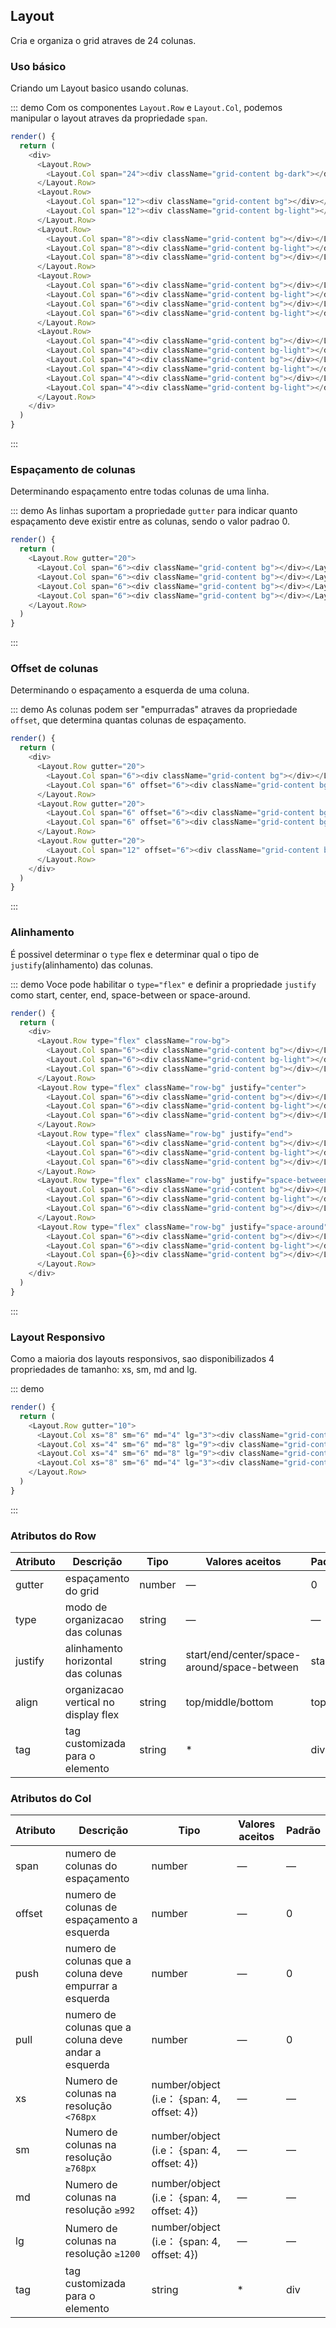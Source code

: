 ## Layout

Cria e organiza o grid atraves de 24 colunas.

### Uso básico

Criando um Layout basico usando colunas.

::: demo Com os componentes `Layout.Row` e `Layout.Col`, podemos manipular o layout atraves da propriedade `span`.
```js
render() {
  return (
    <div>
      <Layout.Row>
        <Layout.Col span="24"><div className="grid-content bg-dark"></div></Layout.Col>
      </Layout.Row>
      <Layout.Row>
        <Layout.Col span="12"><div className="grid-content bg"></div></Layout.Col>
        <Layout.Col span="12"><div className="grid-content bg-light"></div></Layout.Col>
      </Layout.Row>
      <Layout.Row>
        <Layout.Col span="8"><div className="grid-content bg"></div></Layout.Col>
        <Layout.Col span="8"><div className="grid-content bg-light"></div></Layout.Col>
        <Layout.Col span="8"><div className="grid-content bg"></div></Layout.Col>
      </Layout.Row>
      <Layout.Row>
        <Layout.Col span="6"><div className="grid-content bg"></div></Layout.Col>
        <Layout.Col span="6"><div className="grid-content bg-light"></div></Layout.Col>
        <Layout.Col span="6"><div className="grid-content bg"></div></Layout.Col>
        <Layout.Col span="6"><div className="grid-content bg-light"></div></Layout.Col>
      </Layout.Row>
      <Layout.Row>
        <Layout.Col span="4"><div className="grid-content bg"></div></Layout.Col>
        <Layout.Col span="4"><div className="grid-content bg-light"></div></Layout.Col>
        <Layout.Col span="4"><div className="grid-content bg"></div></Layout.Col>
        <Layout.Col span="4"><div className="grid-content bg-light"></div></Layout.Col>
        <Layout.Col span="4"><div className="grid-content bg"></div></Layout.Col>
        <Layout.Col span="4"><div className="grid-content bg-light"></div></Layout.Col>
      </Layout.Row>
    </div>
  )
}
```
:::

### Espaçamento de colunas

Determinando espaçamento entre todas colunas de uma linha.

::: demo As linhas suportam a propriedade `gutter` para indicar quanto espaçamento deve existir entre as colunas, sendo o valor padrao 0.
```js
render() {
  return (
    <Layout.Row gutter="20">
      <Layout.Col span="6"><div className="grid-content bg"></div></Layout.Col>
      <Layout.Col span="6"><div className="grid-content bg"></div></Layout.Col>
      <Layout.Col span="6"><div className="grid-content bg"></div></Layout.Col>
      <Layout.Col span="6"><div className="grid-content bg"></div></Layout.Col>
    </Layout.Row>
  )
}
```
:::

### Offset de colunas

Determinando o espaçamento a esquerda de uma coluna.

::: demo As colunas podem ser "empurradas" atraves da propriedade `offset`, que determina quantas colunas de espaçamento.

```js
render() {
  return (
    <div>
      <Layout.Row gutter="20">
        <Layout.Col span="6"><div className="grid-content bg"></div></Layout.Col>
        <Layout.Col span="6" offset="6"><div className="grid-content bg"></div></Layout.Col>
      </Layout.Row>
      <Layout.Row gutter="20">
        <Layout.Col span="6" offset="6"><div className="grid-content bg"></div></Layout.Col>
        <Layout.Col span="6" offset="6"><div className="grid-content bg"></div></Layout.Col>
      </Layout.Row>
      <Layout.Row gutter="20">
        <Layout.Col span="12" offset="6"><div className="grid-content bg"></div></Layout.Col>
      </Layout.Row>
    </div>
  )
}
```
:::

### Alinhamento

É possivel determinar o `type` flex e determinar qual o tipo de `justify`(alinhamento) das colunas.

::: demo Voce pode habilitar o `type="flex"` e definir a propriedade `justify` como start, center, end, space-between or space-around.
```js
render() {
  return (
    <div>
      <Layout.Row type="flex" className="row-bg">
        <Layout.Col span="6"><div className="grid-content bg"></div></Layout.Col>
        <Layout.Col span="6"><div className="grid-content bg-light"></div></Layout.Col>
        <Layout.Col span="6"><div className="grid-content bg"></div></Layout.Col>
      </Layout.Row>
      <Layout.Row type="flex" className="row-bg" justify="center">
        <Layout.Col span="6"><div className="grid-content bg"></div></Layout.Col>
        <Layout.Col span="6"><div className="grid-content bg-light"></div></Layout.Col>
        <Layout.Col span="6"><div className="grid-content bg"></div></Layout.Col>
      </Layout.Row>
      <Layout.Row type="flex" className="row-bg" justify="end">
        <Layout.Col span="6"><div className="grid-content bg"></div></Layout.Col>
        <Layout.Col span="6"><div className="grid-content bg-light"></div></Layout.Col>
        <Layout.Col span="6"><div className="grid-content bg"></div></Layout.Col>
      </Layout.Row>
      <Layout.Row type="flex" className="row-bg" justify="space-between">
        <Layout.Col span="6"><div className="grid-content bg"></div></Layout.Col>
        <Layout.Col span="6"><div className="grid-content bg-light"></div></Layout.Col>
        <Layout.Col span="6"><div className="grid-content bg"></div></Layout.Col>
      </Layout.Row>
      <Layout.Row type="flex" className="row-bg" justify="space-around">
        <Layout.Col span="6"><div className="grid-content bg"></div></Layout.Col>
        <Layout.Col span="6"><div className="grid-content bg-light"></div></Layout.Col>
        <Layout.Col span={6}><div className="grid-content bg"></div></Layout.Col>
      </Layout.Row>
    </div>
  )
}
```
:::

### Layout Responsivo

Como a maioria dos layouts responsivos, sao disponibilizados 4 propriedades de tamanho: xs, sm, md and lg.

::: demo
```js
render() {
  return (
    <Layout.Row gutter="10">
      <Layout.Col xs="8" sm="6" md="4" lg="3"><div className="grid-content bg"></div></Layout.Col>
      <Layout.Col xs="4" sm="6" md="8" lg="9"><div className="grid-content bg-light"></div></Layout.Col>
      <Layout.Col xs="4" sm="6" md="8" lg="9"><div className="grid-content bg"></div></Layout.Col>
      <Layout.Col xs="8" sm="6" md="4" lg="3"><div className="grid-content bg-light"></div></Layout.Col>
    </Layout.Row>
  )
}
```
:::

### Atributos do Row
| Atributo      | Descrição          | Tipo      | Valores aceitos       | Padrão  |
|---------- |-------------- |---------- |--------------------------------  |-------- |
| gutter | espaçamento do grid | number | — | 0 |
| type | modo de organizacao das colunas | string | — | — |
| justify | alinhamento horizontal das colunas | string | start/end/center/space-around/space-between | start |
| align | organizacao vertical no display flex | string | top/middle/bottom | top |
| tag | tag customizada para o elemento | string | * | div |

### Atributos do Col 
| Atributo      | Descrição          | Tipo      | Valores aceitos       | Padrão  |
|---------- |-------------- |---------- |--------------------------------  |-------- |
| span | numero de colunas do espaçamento | number | — | — |
| offset | numero de colunas de espaçamento a esquerda | number | — | 0 |
| push |  numero de colunas que a coluna deve empurrar a esquerda | number | — | 0 |
| pull |  numero de colunas que a coluna deve andar a esquerda | number | — | 0 |
| xs | Numero de colunas na resolução `<768px`| number/object (i.e： {span: 4, offset: 4}) | — | — |
| sm | Numero de colunas na resolução `≥768px`| number/object (i.e： {span: 4, offset: 4}) | — | — |
| md | Numero de colunas na resolução `≥992`| number/object (i.e： {span: 4, offset: 4}) | — | — |
| lg | Numero de colunas na resolução `≥1200`| number/object (i.e： {span: 4, offset: 4}) | — | — |
| tag | tag customizada para o elemento | string | * | div |
